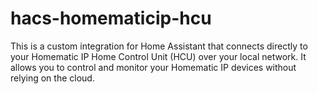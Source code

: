 # hacs-homematicip-hcu
This is a custom integration for Home Assistant that connects directly to your Homematic IP Home Control Unit (HCU) over your local network. It allows you to control and monitor your Homematic IP devices without relying on the cloud.
